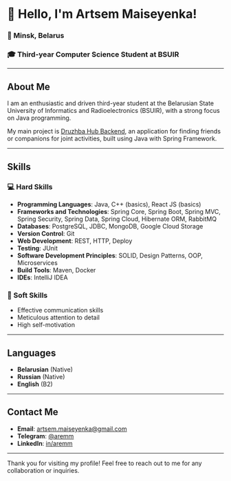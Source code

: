 # 👋 Hello, I'm Artsem Maiseyenka!

### 📍 Minsk, Belarus
### 🎓 Third-year Computer Science Student at BSUIR

---

## About Me

I am an enthusiastic and driven third-year student at the Belarusian State University of Informatics and Radioelectronics (BSUIR), with a strong focus on Java programming.

My main project is [Druzhba Hub Backend](https://github.com/aremm23/druzhba-hub-backend-java.git), an application for finding friends or companions for joint activities, built using Java with Spring Framework.

---

## Skills

### 💻 Hard Skills
- **Programming Languages**: Java, C++ (basics), React JS (basics)
- **Frameworks and Technologies**: Spring Core, Spring Boot, Spring MVC, Spring Security, Spring Data, Spring Cloud, Hibernate ORM, RabbitMQ
- **Databases**: PostgreSQL, JDBC, MongoDB, Google Cloud Storage
- **Version Control**: Git
- **Web Development**: REST, HTTP, Deploy
- **Testing**: JUnit
- **Software Development Principles**: SOLID, Design Patterns, OOP, Microservices
- **Build Tools**: Maven, Docker
- **IDEs**: IntelliJ IDEA

### 🌟 Soft Skills
- Effective communication skills
- Meticulous attention to detail
- High self-motivation

---

## Languages

- **Belarusian** (Native)
- **Russian** (Native)
- **English** (B2)
  
---

## Contact Me

- **Email**: [artsem.maiseyenka@gmail.com](mailto:artsem.maiseyenka@gmail.com)
- **Telegram**: [@aremm](https://t.me/Aremm)
- **LinkedIn**: [in/aremm](https://www.linkedin.com/in/aremm/)

---

Thank you for visiting my profile! Feel free to reach out to me for any collaboration or inquiries.
